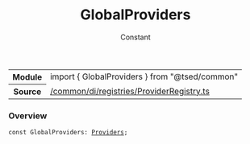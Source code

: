 
<header class="symbol-info-header"><h1 id="globalproviders">GlobalProviders</h1><label class="symbol-info-type-label const">Constant</label></header>
<!-- summary -->
<section class="symbol-info"><table class="is-full-width"><tbody><tr><th>Module</th><td><div class="lang-typescript"><span class="token keyword">import</span> { GlobalProviders }&nbsp;<span class="token keyword">from</span>&nbsp;<span class="token string">"@tsed/common"</span></div></td></tr><tr><th>Source</th><td><a href="https://github.com/Romakita/ts-express-decorators/blob/v4.17.6/src//common/di/registries/ProviderRegistry.ts#L0-L0">/common/di/registries/ProviderRegistry.ts</a></td></tr></tbody></table></section>
<!-- overview -->


### Overview


<pre><code class="typescript-lang "><span class="token keyword">const</span> GlobalProviders<span class="token punctuation">:</span> <a href="#api/common/di/providers"><span class="token">Providers</span></a><span class="token punctuation">;</span></code></pre>


<!-- Parameters -->

<!-- Description -->

<!-- Members -->

